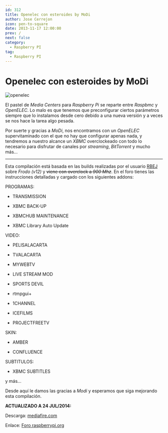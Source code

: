 ```yaml
---
id: 312
title: Openelec con esteroides by MoDi
author: Jose Cerrejon
icon: pen-to-square
date: 2013-11-17 12:00:00
prev: /
next: false
category:
  - Raspberry PI
tag:
  - Raspberry PI
---
```


# Openelec con esteroides by MoDi

![openelec](/images/openelec3.jpg)

El pastel de *Media Centers* para *Raspberry Pi* se reparte entre *Raspbmc* y *OpenELEC*. Lo malo es que tenemos que preconfigurar ciertos parámetros siempre que lo instalamos desde cero debido a una nueva versión y a veces se nos hace la tarea algo pesada.

Por suerte y gracias a *MoDi*, nos encontramos con un *OpenELEC* supervitaminado con el que no hay que configurar apenas nada, y tendremos a nuestro alcance un *XBMC* overclockeado con todo lo necesario para disfrutar de canales por *streaming*, *BitTorrent* y mucho más...

- - -
Esta compilación está basada en las builds realizadas por el usuario [RBEJ](http://netlir.dk/rbej/builds/index.php) sobre *Frodo (v12)* y ~~viene con overclock a *900 Mhz*~~. En el foro tienes las instrucciones detalladas y cargado con los siguientes addons:

PROGRAMAS:

* TRANSMISSION

* XBMC BACK-UP

* XBMCHUB MAINTENANCE

* XBMC Library Auto Update

VIDEO:

* PELISALACARTA

* TVALACARTA

* MYWEBTV

* LIVE STREAM MOD

* SPORTS DEVIL

* rtmpgui+

* 1CHANNEL

* ICEFILMS

* PROJECTFREETV

SKIN:

* AMBER

* CONFLUENCE

SUBTITULOS:

* XBMC SUBTITLES

y más...

Desde aquí le damos las gracias  a *Modi* y esperamos que siga mejorando esta compilación.

**ACTUALIZADO A 24 JUL/2014:**

Descarga: [mediafire.com](http://www.mediafire.com/download/zloy1vxwd81t4t4/OpenElec_MoDi_v12.1.rar)

Enlace: [Foro raspberrypi.org](http://www.raspberrypi.org/phpBB3/viewtopic.php?p=490147#p490147)